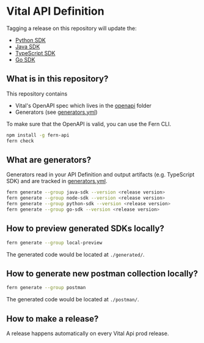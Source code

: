 # Vital API Definition

Tagging a release on this repository will update the:

  - [Python SDK](https://github.com/tryVital/vital-python)
  - [Java SDK](https://github.com/tryVital/vital-java)
  - [TypeScript SDK](https://github.com/tryVital/vital-node)
  - [Go SDK](https://github.com/tryVital/vital-go)

## What is in this repository?

This repository contains

- Vital's OpenAPI spec which lives in the [openapi](./fern/api/openapi/) folder
- Generators (see [generators.yml](./fern/api/generators.yml))

To make sure that the OpenAPI is valid, you can use the Fern CLI.

```bash
npm install -g fern-api
fern check
```

## What are generators?

Generators read in your API Definition and output artifacts (e.g. TypeScript SDK) 
and are tracked in [generators.yml](./fern/api/generators.yml).

```bash
fern generate --group java-sdk --version <release version>
fern generate --group node-sdk --version <release version>
fern generate --group python-sdk --version <release version>
fern generate --group go-sdk --version <release version>
```

## How to preview generated SDKs locally?

```bash
fern generate --group local-preview
```

The generated code would be located at `./generated/`.

## How to generate new postman collection locally?

```bash
fern generate --group postman
```

The generated code would be located at `./postman/`.


## How to make a release? 

A release happens automatically on every Vital Api prod release.
